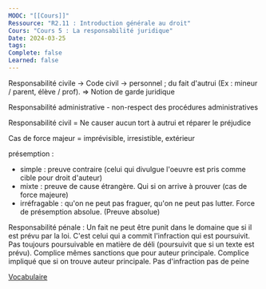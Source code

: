 ```yaml
---
MOOC: "[[Cours]]"
Ressource: "R2.11 : Introduction générale au droit"
Cours: "Cours 5 : La responsabilité juridique"
Date: 2024-03-25
tags: 
Complete: false
Learned: false
---
```

Responsabilité civile → Code civil → personnel ; du fait d'autrui (Ex : mineur / parent, élève / prof).
⇒ Notion de garde juridique

Responsabilité administrative - non-respect des procédures administratives

Responsabilité civil = Ne causer aucun tort à autrui et réparer le préjudice

Cas de force majeur = imprévisible, irresistible, extérieur

présemption :
- simple : preuve contraire (celui qui divulgue l'oeuvre est pris comme cible pour droit d'auteur)
- mixte : preuve de cause étrangère. Qui si on arrive à prouver (cas de force majeure)
- irréfragable : qu'on ne peut pas fraguer, qu'on ne peut pas lutter. Force de présemption absolue. (Preuve absolue)

Responsabilité pénale : Un fait ne peut être punit dans le domaine que si il est prévu par la loi. C'est celui qui a commit l'infraction qui est poursuivit. Pas toujours poursuivable en matière de déli (poursuivit que si un texte est prévu).
Complice mêmes sanctions que pour auteur principale. Complice impliqué que si on trouve auteur principale.
Pas d'infraction pas de peine

[Vocabulaire](https://quizlet.com/fr-fr/fiches-de-memorisation/principes-de-droit-francais-899143439)